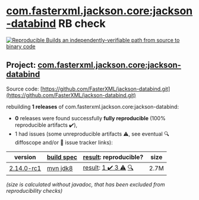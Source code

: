 [com.fasterxml.jackson.core:jackson-databind](https://search.maven.org/artifact/com.fasterxml.jackson.core/jackson-databind/) RB check
=======

[![Reproducible Builds](https://reproducible-builds.org/images/logos/rb.svg) an independently-verifiable path from source to binary code](https://reproducible-builds.org/)

## Project: [com.fasterxml.jackson.core:jackson-databind](https://search.maven.org/artifact/com.fasterxml.jackson.core/jackson-databind/)

Source code: [https://github.com/FasterXML/jackson-databind.git](https://github.com/FasterXML/jackson-databind.git)

rebuilding **1 releases** of com.fasterxml.jackson.core:jackson-databind:
- **0** releases were found successfully **fully reproducible** (100% reproducible artifacts :heavy_check_mark:),
- 1 had issues (some unreproducible artifacts :warning:, see eventual :mag: diffoscope and/or :memo: issue tracker links):

| version | [build spec](/BUILDSPEC.md) | [result](https://reproducible-builds.org/docs/jvm/): reproducible? | size |
| -- | --------- | ------ | -- |
| [2.14.0-rc1](https://search.maven.org/artifact/com.fasterxml.jackson.core/jackson-databind/2.14.0-rc1/pom) | [mvn jdk8](jackson-databind-2.14.0-rc1.buildspec) | [result](jackson-databind-2.14.0-rc1.buildinfo): [1 :heavy_check_mark:  3 :warning:](jackson-databind-2.14.0-rc1.buildcompare) [:mag:](jackson-databind-2.14.0-rc1.diffoscope) | 2.7M |

<i>(size is calculated without javadoc, that has been excluded from reproducibility checks)</i>
